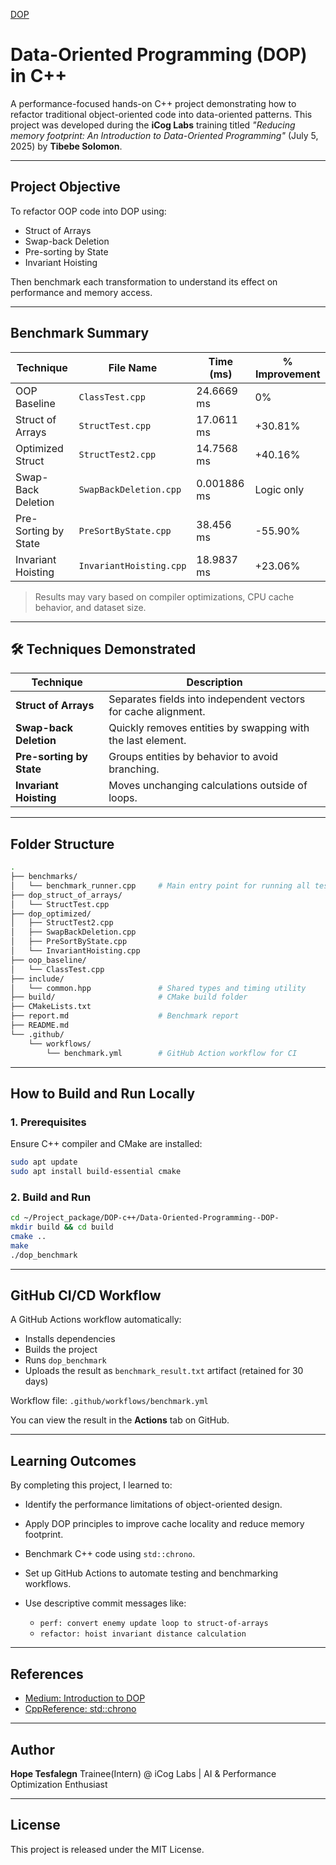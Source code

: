  [DOP]("image/dop.png")

#  Data-Oriented Programming (DOP) in C++

A performance-focused hands-on C++ project demonstrating how to refactor traditional object-oriented code into data-oriented patterns. This project was developed during the **iCog Labs** training titled _"Reducing memory footprint: An Introduction to Data-Oriented Programming"_ (July 5, 2025) by **Tibebe Solomon**.

---

##  Project Objective

To refactor OOP code into DOP using:
- Struct of Arrays
- Swap-back Deletion
- Pre-sorting by State
- Invariant Hoisting

Then benchmark each transformation to understand its effect on performance and memory access.

---

##  Benchmark Summary

| Technique              | File Name              | Time (ms)    | % Improvement |
|------------------------|------------------------|--------------|----------------|
| OOP Baseline           | `ClassTest.cpp`        | 24.6669 ms   | 0%             |
| Struct of Arrays       | `StructTest.cpp`       | 17.0611 ms   | +30.81%        |
| Optimized Struct       | `StructTest2.cpp`      | 14.7568 ms   | +40.16%        |
| Swap-Back Deletion     | `SwapBackDeletion.cpp` | 0.001886 ms  | Logic only     |
| Pre-Sorting by State   | `PreSortByState.cpp`   | 38.456 ms    | -55.90%        |
| Invariant Hoisting     | `InvariantHoisting.cpp`| 18.9837 ms   | +23.06%        |

>  Results may vary based on compiler optimizations, CPU cache behavior, and dataset size.

---

## 🛠 Techniques Demonstrated

| Technique            | Description |
|---------------------|-------------|
| **Struct of Arrays** | Separates fields into independent vectors for cache alignment. |
| **Swap-back Deletion** | Quickly removes entities by swapping with the last element. |
| **Pre-sorting by State** | Groups entities by behavior to avoid branching. |
| **Invariant Hoisting** | Moves unchanging calculations outside of loops. |

---

##  Folder Structure

```bash
.
├── benchmarks/
│   └── benchmark_runner.cpp     # Main entry point for running all tests
├── dop_struct_of_arrays/
│   └── StructTest.cpp
├── dop_optimized/
│   ├── StructTest2.cpp
│   ├── SwapBackDeletion.cpp
│   ├── PreSortByState.cpp
│   └── InvariantHoisting.cpp
├── oop_baseline/
│   └── ClassTest.cpp
├── include/
│   └── common.hpp               # Shared types and timing utility
├── build/                       # CMake build folder
├── CMakeLists.txt
├── report.md                    # Benchmark report
├── README.md
└── .github/
    └── workflows/
        └── benchmark.yml        # GitHub Action workflow for CI
````

---

##  How to Build and Run Locally

### 1. Prerequisites

Ensure C++ compiler and CMake are installed:

```bash
sudo apt update
sudo apt install build-essential cmake
```

### 2. Build and Run

```bash
cd ~/Project_package/DOP-c++/Data-Oriented-Programming--DOP-
mkdir build && cd build
cmake ..
make
./dop_benchmark
```

---

##  GitHub CI/CD Workflow

A GitHub Actions workflow automatically:

* Installs dependencies
* Builds the project
* Runs `dop_benchmark`
* Uploads the result as `benchmark_result.txt` artifact (retained for 30 days)

 Workflow file: `.github/workflows/benchmark.yml`

You can view the result in the **Actions** tab on GitHub.

---

##  Learning Outcomes

By completing this project, I learned to:

* Identify the performance limitations of object-oriented design.
* Apply DOP principles to improve cache locality and reduce memory footprint.
* Benchmark C++ code using `std::chrono`.
* Set up GitHub Actions to automate testing and benchmarking workflows.
* Use descriptive commit messages like:

  * `perf: convert enemy update loop to struct-of-arrays`
  * `refactor: hoist invariant distance calculation`

---

##  References

* [Medium: Introduction to DOP](https://medium.com/mirum-budapest/introduction-to-data-oriented-programming-85b51b99572d)
* [CppReference: std::chrono](https://en.cppreference.com/w/cpp/chrono)

---

##  Author

**Hope Tesfalegn**
Trainee(Intern) @ iCog Labs | AI & Performance Optimization Enthusiast

---

##  License

This project is released under the MIT License.
